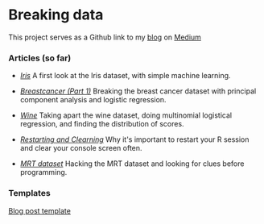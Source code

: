 Breaking data
================

This project serves as a Github link to my [blog](https://medium.com/@jgendrinal) on [Medium](https://medium.com/)

### Articles (so far)

-   *[Iris](iris/iris_post.md)*
    A first look at the Iris dataset, with simple machine learning.

-   *[Breastcancer (Part 1)](breastcancer/breastcancer_post1.md)*
    Breaking the breast cancer dataset with principal component analysis and logistic regression.

-   *[Wine](wine/wine_post.md)*
    Taking apart the wine dataset, doing multinomial logistical regression, and finding the distribution of scores.

-   *[Restarting and Clearning](environment/restart_and_clear.md)*
    Why it's important to restart your R session and clear your console screen often.

-   *[MRT dataset](mrt/mrt_post.md)*
    Hacking the MRT dataset and looking for clues before programming.

### Templates

[Blog post template](blogfrancis/inst/rmarkdown/templates/blog_template/skeleton/skeleton.Rmd)
